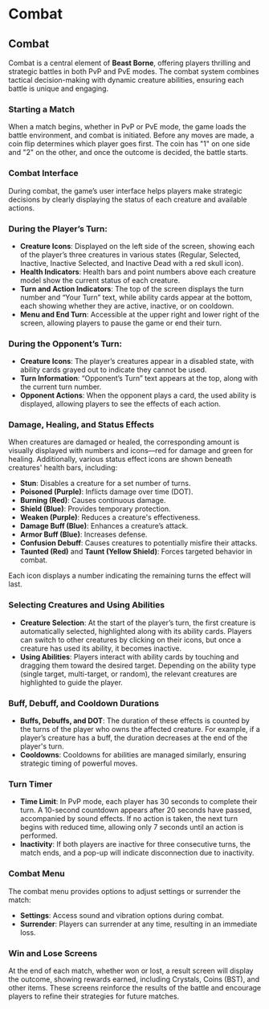 # Combat

## Combat

Combat is a central element of **Beast Borne**, offering players thrilling and strategic battles in both PvP and PvE modes. The combat system combines tactical decision-making with dynamic creature abilities, ensuring each battle is unique and engaging.

### **Starting a Match**

When a match begins, whether in PvP or PvE mode, the game loads the battle environment, and combat is initiated. Before any moves are made, a coin flip determines which player goes first. The coin has "1" on one side and "2" on the other, and once the outcome is decided, the battle starts.

### **Combat Interface**

During combat, the game’s user interface helps players make strategic decisions by clearly displaying the status of each creature and available actions.

### **During the Player’s Turn:**

* **Creature Icons**: Displayed on the left side of the screen, showing each of the player’s three creatures in various states (Regular, Selected, Inactive, Inactive Selected, and Inactive Dead with a red skull icon).
* **Health Indicators**: Health bars and point numbers above each creature model show the current status of each creature.
* **Turn and Action Indicators**: The top of the screen displays the turn number and “Your Turn” text, while ability cards appear at the bottom, each showing whether they are active, inactive, or on cooldown.
* **Menu and End Turn**: Accessible at the upper right and lower right of the screen, allowing players to pause the game or end their turn.

### **During the Opponent’s Turn:**

* **Creature Icons**: The player’s creatures appear in a disabled state, with ability cards grayed out to indicate they cannot be used.
* **Turn Information**: “Opponent’s Turn” text appears at the top, along with the current turn number.
* **Opponent Actions**: When the opponent plays a card, the used ability is displayed, allowing players to see the effects of each action.

### **Damage, Healing, and Status Effects**

When creatures are damaged or healed, the corresponding amount is visually displayed with numbers and icons—red for damage and green for healing. Additionally, various status effect icons are shown beneath creatures' health bars, including:

* **Stun**: Disables a creature for a set number of turns.
* **Poisoned (Purple)**: Inflicts damage over time (DOT).
* **Burning (Red)**: Causes continuous damage.
* **Shield (Blue)**: Provides temporary protection.
* **Weaken (Purple)**: Reduces a creature's effectiveness.
* **Damage Buff (Blue)**: Enhances a creature’s attack.
* **Armor Buff (Blue)**: Increases defense.
* **Confusion Debuff**: Causes creatures to potentially misfire their attacks.
* **Taunted (Red)** and **Taunt (Yellow Shield)**: Forces targeted behavior in combat.

Each icon displays a number indicating the remaining turns the effect will last.

### **Selecting Creatures and Using Abilities**

* **Creature Selection**: At the start of the player’s turn, the first creature is automatically selected, highlighted along with its ability cards. Players can switch to other creatures by clicking on their icons, but once a creature has used its ability, it becomes inactive.
* **Using Abilities**: Players interact with ability cards by touching and dragging them toward the desired target. Depending on the ability type (single target, multi-target, or random), the relevant creatures are highlighted to guide the player.

### **Buff, Debuff, and Cooldown Durations**

* **Buffs, Debuffs, and DOT**: The duration of these effects is counted by the turns of the player who owns the affected creature. For example, if a player’s creature has a buff, the duration decreases at the end of the player's turn.
* **Cooldowns**: Cooldowns for abilities are managed similarly, ensuring strategic timing of powerful moves.

### **Turn Timer**

* **Time Limit**: In PvP mode, each player has 30 seconds to complete their turn. A 10-second countdown appears after 20 seconds have passed, accompanied by sound effects. If no action is taken, the next turn begins with reduced time, allowing only 7 seconds until an action is performed.
* **Inactivity**: If both players are inactive for three consecutive turns, the match ends, and a pop-up will indicate disconnection due to inactivity.

### **Combat Menu**

The combat menu provides options to adjust settings or surrender the match:

* **Settings**: Access sound and vibration options during combat.
* **Surrender**: Players can surrender at any time, resulting in an immediate loss.

### **Win and Lose Screens**

At the end of each match, whether won or lost, a result screen will display the outcome, showing rewards earned, including Crystals, Coins (BST), and other items. These screens reinforce the results of the battle and encourage players to refine their strategies for future matches.
